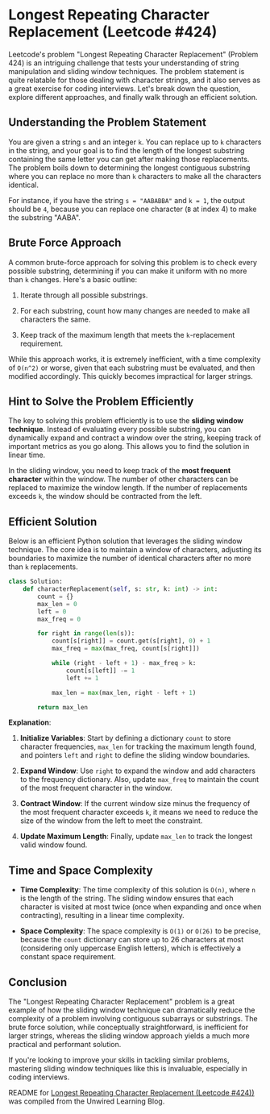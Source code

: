 # Longest Repeating Character Replacement (Leetcode #424)

Leetcode's problem "Longest Repeating Character Replacement" (Problem 424) is an intriguing challenge that tests your understanding of string manipulation and sliding window techniques. The problem statement is quite relatable for those dealing with character strings, and it also serves as a great exercise for coding interviews. Let's break down the question, explore different approaches, and finally walk through an efficient solution.

## Understanding the Problem Statement

You are given a string `s` and an integer `k`. You can replace up to `k` characters in the string, and your goal is to find the length of the longest substring containing the same letter you can get after making those replacements. The problem boils down to determining the longest contiguous substring where you can replace no more than `k` characters to make all the characters identical.

For instance, if you have the string `s = "AABABBA"` and `k = 1`, the output should be `4`, because you can replace one character (`B` at index 4) to make the substring "AABA".

## Brute Force Approach

A common brute-force approach for solving this problem is to check every possible substring, determining if you can make it uniform with no more than `k` changes. Here's a basic outline:

1. Iterate through all possible substrings.
    
2. For each substring, count how many changes are needed to make all characters the same.
    
3. Keep track of the maximum length that meets the `k`\-replacement requirement.
    

While this approach works, it is extremely inefficient, with a time complexity of `O(n^2)` or worse, given that each substring must be evaluated, and then modified accordingly. This quickly becomes impractical for larger strings.

## Hint to Solve the Problem Efficiently

The key to solving this problem efficiently is to use the **sliding window technique**. Instead of evaluating every possible substring, you can dynamically expand and contract a window over the string, keeping track of important metrics as you go along. This allows you to find the solution in linear time.

In the sliding window, you need to keep track of the **most frequent character** within the window. The number of other characters can be replaced to maximize the window length. If the number of replacements exceeds `k`, the window should be contracted from the left.

## Efficient Solution

Below is an efficient Python solution that leverages the sliding window technique. The core idea is to maintain a window of characters, adjusting its boundaries to maximize the number of identical characters after no more than `k` replacements.

```python
class Solution:
    def characterReplacement(self, s: str, k: int) -> int:
        count = {}
        max_len = 0
        left = 0
        max_freq = 0

        for right in range(len(s)):
            count[s[right]] = count.get(s[right], 0) + 1
            max_freq = max(max_freq, count[s[right]])

            while (right - left + 1) - max_freq > k:
                count[s[left]] -= 1
                left += 1

            max_len = max(max_len, right - left + 1)

        return max_len
```

**Explanation**:

1. **Initialize Variables**: Start by defining a dictionary `count` to store character frequencies, `max_len` for tracking the maximum length found, and pointers `left` and `right` to define the sliding window boundaries.
    
2. **Expand Window**: Use `right` to expand the window and add characters to the frequency dictionary. Also, update `max_freq` to maintain the count of the most frequent character in the window.
    
3. **Contract Window**: If the current window size minus the frequency of the most frequent character exceeds `k`, it means we need to reduce the size of the window from the left to meet the constraint.
    
4. **Update Maximum Length**: Finally, update `max_len` to track the longest valid window found.
    

## Time and Space Complexity

* **Time Complexity**: The time complexity of this solution is `O(n)`, where `n` is the length of the string. The sliding window ensures that each character is visited at most twice (once when expanding and once when contracting), resulting in a linear time complexity.
    
* **Space Complexity**: The space complexity is `O(1)` or `O(26)` to be precise, because the `count` dictionary can store up to 26 characters at most (considering only uppercase English letters), which is effectively a constant space requirement.
    

## Conclusion

The "Longest Repeating Character Replacement" problem is a great example of how the sliding window technique can dramatically reduce the complexity of a problem involving contiguous subarrays or substrings. The brute force solution, while conceptually straightforward, is inefficient for larger strings, whereas the sliding window approach yields a much more practical and performant solution.

If you're looking to improve your skills in tackling similar problems, mastering sliding window techniques like this is invaluable, especially in coding interviews.


README for [Longest Repeating Character Replacement (Leetcode #424))](https://blog.unwiredlearning.com/longest-repeating-character-replacement) was compiled from the Unwired Learning Blog.